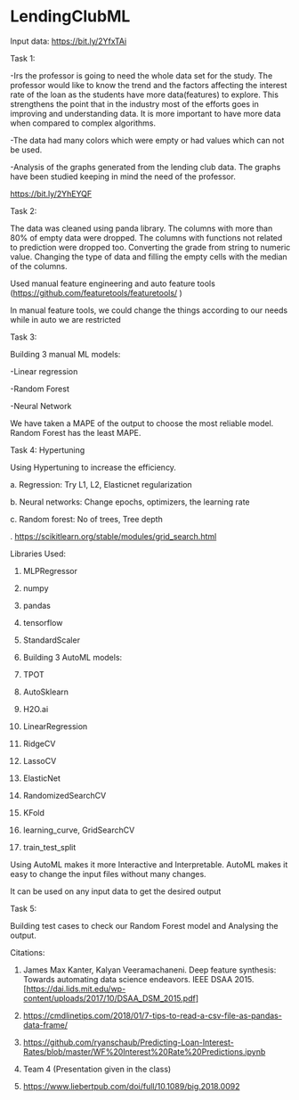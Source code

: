 # LendingClubML

Input data: https://bit.ly/2YfxTAi

Task 1:

-Irs the professor is going to need the whole data set for the study. The professor would like to know the trend and the factors affecting the interest rate of the loan as the students have more data(features) to explore. This strengthens the point that in the industry most of the efforts goes in improving and understanding data. It is more important to have more data when compared to complex algorithms.

-The data had many colors which were empty or had values which can not be used.

-Analysis of the graphs generated from the lending club data. The graphs have been studied keeping in mind the need of the professor.

https://bit.ly/2YhEYQF

 

Task 2:

The data was cleaned using panda library. The columns with more than 80% of empty data were dropped. The columns with functions not related to prediction were dropped too. Converting the grade from string to numeric value. Changing the type of data and filling the empty cells with the median of the columns.

Used manual feature engineering and auto feature tools (https://github.com/featuretools/featuretools/ )

In manual feature tools, we could change the things according to our needs while in auto we are restricted

 

 

Task 3:

Building 3 manual ML models:

-Linear regression

-Random Forest

-Neural Network

 

We have taken a MAPE of the output to choose the most reliable model. Random Forest has the least MAPE.

 

Task 4: Hypertuning

Using Hypertuning to increase the efficiency.

a. Regression: Try L1, L2, Elasticnet regularization

b. Neural networks: Change epochs, optimizers, the learning rate

c. Random forest: No of trees, Tree depth

. https://scikitlearn.org/stable/modules/grid_search.html

Libraries Used:

1. MLPRegressor

2. numpy

3. pandas

4. tensorflow

5. StandardScaler

6. Building 3 AutoML models:

7. TPOT

8. AutoSklearn

9. H2O.ai

10. LinearRegression

11. RidgeCV

12. LassoCV

13. ElasticNet

14. RandomizedSearchCV

15. KFold

16. learning_curve, GridSearchCV

17. train_test_split

 

Using AutoML makes it more Interactive and Interpretable. AutoML makes it easy to change the input files without many changes.

It can be used on any input data to get the desired output

 

Task 5:

Building test cases to check our Random Forest model and Analysing the output.

 

 

Citations:

1. James Max Kanter, Kalyan Veeramachaneni. Deep feature synthesis: Towards automating data science endeavors. IEEE DSAA 2015.     [https://dai.lids.mit.edu/wp-content/uploads/2017/10/DSAA_DSM_2015.pdf]

2. https://cmdlinetips.com/2018/01/7-tips-to-read-a-csv-file-as-pandas-data-frame/

3. https://github.com/ryanschaub/Predicting-Loan-Interest-Rates/blob/master/WF%20Interest%20Rate%20Predictions.ipynb

4. Team 4 (Presentation given in the class)

5. https://www.liebertpub.com/doi/full/10.1089/big.2018.0092

